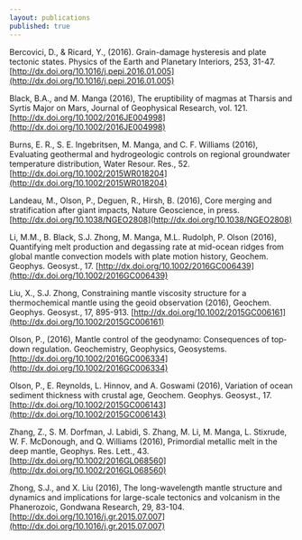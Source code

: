 ```yaml
---
layout: publications
published: true
---
```

Bercovici, D., & Ricard, Y., (2016). Grain-damage hysteresis and plate tectonic states. Physics of the Earth and Planetary Interiors, 253, 31-47. [http://dx.doi.org/10.1016/j.pepi.2016.01.005](http://dx.doi.org/10.1016/j.pepi.2016.01.005)

Black, B.A., and M. Manga (2016), The eruptibility of magmas at Tharsis and Syrtis Major on Mars, Journal of Geophysical Research, vol. 121. [http://dx.doi.org/10.1002/2016JE004998](http://dx.doi.org/10.1002/2016JE004998)

Burns, E. R., S. E. Ingebritsen, M. Manga, and C. F. Williams (2016), Evaluating geothermal and hydrogeologic controls on regional groundwater temperature distribution, Water Resour. Res., 52.  [http://dx.doi.org/10.1002/2015WR018204](http://dx.doi.org/10.1002/2015WR018204)
 
Landeau, M., Olson, P., Deguen, R., Hirsh, B. (2016), Core merging and stratification after
giant impacts, Nature Geoscience, in press. [http://dx.doi.org/10.1038/NGEO2808](http://dx.doi.org/10.1038/NGEO2808)
 
Li, M.M., B. Black, S.J. Zhong, M. Manga, M.L. Rudolph, P. Olson (2016), Quantifying melt production and degassing rate at mid-ocean ridges from global mantle convection models with plate motion history, Geochem. Geophys. Geosyst., 17.  [http://dx.doi.org/10.1002/2016GC006439](http://dx.doi.org/10.1002/2016GC006439)
 
Liu, X., S.J. Zhong, Constraining mantle viscosity structure for a thermochemical mantle using the geoid observation (2016), Geochem. Geophys. Geosyst., 17, 895-913.  [http://dx.doi.org/10.1002/2015GC006161](http://dx.doi.org/10.1002/2015GC006161)
 
Olson, P., (2016), Mantle control of the geodynamo: Consequences of top‐down regulation. 
Geochemistry, Geophysics, Geosystems.  [http://dx.doi.org/10.1002/2016GC006334](http://dx.doi.org/10.1002/2016GC006334) 
  
Olson, P., E. Reynolds, L. Hinnov, and A. Goswami (2016), Variation of ocean sediment thickness with crustal age, Geochem. Geophys. Geosyst., 17. [http://dx.doi.org/10.1002/2015GC006143](http://dx.doi.org/10.1002/2015GC006143)
 
Zhang, Z., S. M. Dorfman, J. Labidi, S. Zhang, M. Li, M. Manga, L. Stixrude,
W. F. McDonough, and Q. Williams (2016), Primordial metallic melt in the deep mantle, Geophys. Res. Lett., 43. [http://dx.doi.org/10.1002/2016GL068560](http://dx.doi.org/10.1002/2016GL068560)
 
Zhong, S.J., and X. Liu (2016), The long-wavelength mantle structure and dynamics and implications for large-scale tectonics and volcanism in the Phanerozoic, Gondwana Research, 29, 83-104.  [http://dx.doi.org/10.1016/j.gr.2015.07.007](http://dx.doi.org/10.1016/j.gr.2015.07.007)
